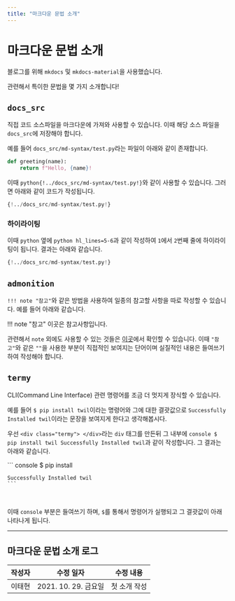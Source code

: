 ```yaml
---
title: "마크다운 문법 소개"
---
```


# 마크다운 문법 소개

블로그를 위해 `mkdocs` 및 `mkdocs-material`을 사용했습니다.

관련해서 특이한 문법을 몇 가지 소개합니다!  

## `docs_src`
직접 코드 소스파일을 마크다운에 가져와 사용할 수 있습니다. 이때 해당 소스 파일을 `docs_src`에 저장해야 합니다.  

예를 들어 `docs_src/md-syntax/test.py`라는 파일이 아래와 같이 존재합니다.

```python
def greeting(name):
    return f"Hello, {name}!
```    

이때 `python{!../docs_src/md-syntax/test.py!}`와 같이 사용할 수 있습니다. 그러면 아래와 같이 코드가 작성됩니다.

```python
{!../docs_src/md-syntax/test.py!}
```

### 하이라이팅
이때 `python` 옆에 `python hl_lines=5-6`과 같이 작성하여 `1`에서 `2`번째 줄에 하이라이팅이 됩니다. 결과는 아래와 같습니다. 

```python hl_lines=1-2
{!../docs_src/md-syntax/test.py!}
```

## `admonition`
`!!! note "참고"`와 같은 방법을 사용하여 일종의 참고할 사항을 따로 작성할 수 있습니다. 예를 들어 아래와 같습니다.

!!! note "참고"
    이곳은 참고사항입니다.

관련해서 `note` 외에도 사용할 수 있는 것들은 [이곳](https://squidfunk.github.io/mkdocs-material/reference/admonitions/#supported-types)에서 확인할 수 있습니다. 이때 `"참고"`와 같은 `""`을 사용한 부분이 직접적인 보여지는 단어이며 실질적인 내용은 들여쓰기하여 작성해야 합니다.

## `termy`
CLI(Command Line Interface) 관련 명령어를 조금 더 멋지게 장식할 수 있습니다.

예를 들어 `$ pip install twil`이라는 명령어와 그에 대한 결괏값으로 `Successfully Installed twil`이라는 문장을 보여지게 한다고 생각해봅시다.

우선 `<div class="termy"> </div>`라는 `div` 태그를 만든뒤 그 내부에 `console $ pip install twil Successfully Installed twil`과 같이 작성합니다. 그 결과는 아래와 같습니다.  

<div class="termy">
    ``` console
    $ pip install

    Successfully Installed twil
    ```
</div>
<br />

이때 `console` 부분은 들여쓰기 하며, `$`를 통해서 명령어가 실행되고 그 결괏값이 아래 나타나게 됩니다.

---

## 마크다운 문법 소개 로그

|작성자|수정 일자|수정 내용|
|:--:|:-----:|:-----:|
|이태현|2021. 10. 29. 금요일|첫 소개 작성|


